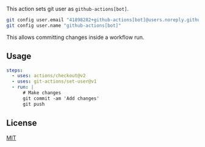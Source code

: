 This action sets git user as `github-actions[bot]`.

```sh
git config user.email "41898282+github-actions[bot]@users.noreply.github.com"
git config user.name "github-actions[bot]"
```

This allows committing changes inside a workflow run.

## Usage

```yaml
steps:
  - uses: actions/checkout@v2
  - uses: git-actions/set-user@v1
  - run: |
      # Make changes
      git commit -am 'Add changes'
      git push
```

## License

[MIT](LICENSE)
